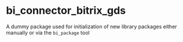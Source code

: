 # bi_connector_bitrix_gds

A dummy package used for initialization of new library packages
either manually or via the `bi_package` tool
